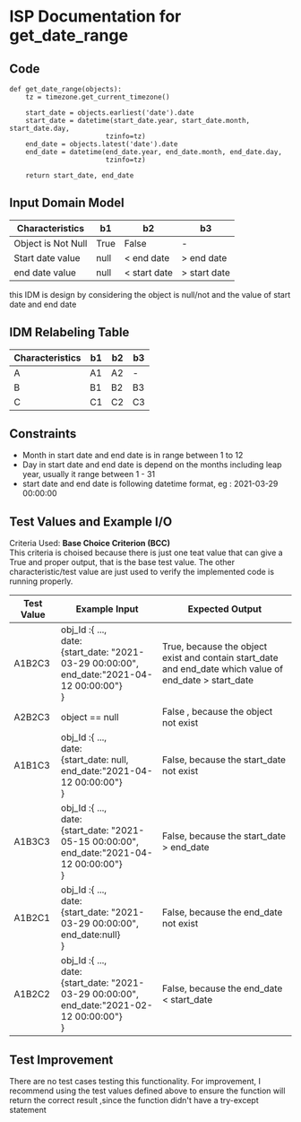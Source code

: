 # ISP Documentation for get_date_range
## Code
```{python}
def get_date_range(objects):
    tz = timezone.get_current_timezone()

    start_date = objects.earliest('date').date
    start_date = datetime(start_date.year, start_date.month, start_date.day,
                        tzinfo=tz)
    end_date = objects.latest('date').date
    end_date = datetime(end_date.year, end_date.month, end_date.day,
                        tzinfo=tz)

    return start_date, end_date
```
## Input Domain Model

| Characteristics  | b1            | b2            | b3          |
|------------------|---------------|---------------|-------------|
|Object is Not Null| True          | False         |      -      |
|Start date value  | null          | < end date    | > end date  |
|end date value    | null          | < start date  | > start date|

this IDM is design by considering the object is null/not and the value of start date and end date

## IDM Relabeling Table

| Characteristics | b1  | b2  | b3  |
|-----------------|-----|-----|-----|
| A               | A1  | A2  |  -  |
| B               | B1  | B2  |  B3 |
| C               | C1  | C2  |  C3 |

## Constraints

- Month in start date and end date is in range between 1 to 12
- Day in start date and end date is depend on the months including leap year, usually it range between 1 - 31
- start date and end date is following datetime format, eg : 2021-03-29 00:00:00

## Test Values and Example I/O

Criteria Used: **Base Choice Criterion (BCC)** <br/>
This criteria is choised because there is just one teat value that can give a True and proper output, that is the base test value. The other characteristic/test value are just used to verify the implemented code is running properly.


| Test Value | Example Input | Expected Output |
|------------|---------------|-----------------|
| A1B2C3     |obj_Id :{ ..., <br /> date: <br /> {start_date: "2021-03-29 00:00:00", <br /> end_date:"2021-04-12 00:00:00"} <br />}      | True, because the object exist and contain start_date and end_date which value of end_date > start_date    |
| A2B2C3     | object == null    | False , because the object not exist      |
| A1B1C3     | obj_Id :{ ..., <br /> date: <br /> {start_date: null, <br /> end_date:"2021-04-12 00:00:00"} <br />}      | False, because the start_date not exist       |
| A1B3C3     |obj_Id :{ ..., <br /> date: <br /> {start_date: "2021-05-15 00:00:00", <br /> end_date:"2021-04-12 00:00:00"} <br />}        |False, because the start_date > end_date     |
| A1B2C1     | obj_Id :{ ..., <br /> date: <br /> {start_date: "2021-03-29 00:00:00", <br /> end_date:null} <br />}         | False, because the end_date not exist      |
| A1B2C2     |obj_Id :{ ..., <br /> date: <br /> {start_date: "2021-03-29 00:00:00", <br /> end_date:"2021-02-12 00:00:00"} <br />}       | False, because the end_date < start_date       |

## Test Improvement
There are no test cases testing this functionality. For improvement, I recommend using the test values defined above to ensure the function will return the correct result ,since the function didn't have a try-except statement

